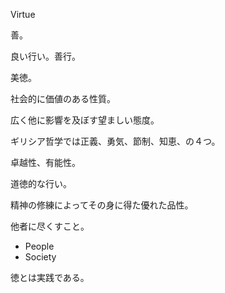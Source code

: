 Virtue

善。

良い行い。善行。

美徳。

社会的に価値のある性質。

広く他に影響を及ぼす望ましい態度。

ギリシア哲学では正義、勇気、節制、知恵、の４つ。

卓越性、有能性。

道徳的な行い。

精神の修練によってその身に得た優れた品性。

他者に尽くすこと。

- People
- Society

徳とは実践である。
